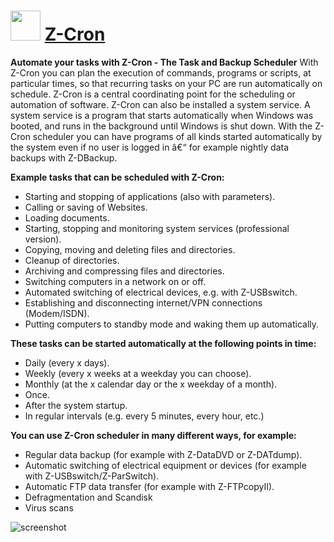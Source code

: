 ﻿# <img src="https://cdn.jsdelivr.net/gh/chtof/chocolatey-packages/automatic/z-cron/z-cron.png" width="48" height="48"/> [Z-Cron](https://chocolatey.org/packages/z-cron)

**Automate your tasks with Z-Cron - The Task and Backup Scheduler**
With Z-Cron you can plan the execution of commands, programs or scripts, at particular times, so that recurring tasks on your PC are run automatically on schedule. Z-Cron is a central coordinating point for the scheduling or automation of software. Z-Cron can also be installed a system service. A system service is a program that starts automatically when Windows was booted, and runs in the background until Windows is shut down. With the Z-Cron scheduler you can have programs of all kinds started automatically by the system even if no user is logged in â€“ for example nightly data backups with Z-DBackup.

**Example tasks that can be scheduled with Z-Cron:**
- Starting and stopping of applications (also with parameters).
- Calling or saving of Websites.
- Loading documents.
- Starting, stopping and monitoring system services (professional version).
- Copying, moving and deleting files and directories.
- Cleanup of directories.
- Archiving and compressing files and directories.
- Switching computers in a network on or off.
- Automated switching of electrical devices, e.g. with Z-USBswitch.
- Establishing and disconnecting internet/VPN connections (Modem/ISDN).
- Putting computers to standby mode and waking them up automatically.

**These tasks can be started automatically at the following points in time:**
- Daily (every x days).
- Weekly (every x weeks at a weekday you can choose).
- Monthly (at the x calendar day or the x weekday of a month).
- Once.
- After the system startup.
- In regular intervals (e.g. every 5 minutes, every hour, etc.)

**You can use Z-Cron scheduler in many different ways, for example:**
- Regular data backup (for example with Z-DataDVD or Z-DATdump).
- Automatic switching of electrical equipment or devices (for example with Z-USBswitch/Z-ParSwitch).
- Automatic FTP data transfer (for example with Z-FTPcopyII).
- Defragmentation and Scandisk
- Virus scans

![screenshot](https://cdn.jsdelivr.net/gh/chtof/chocolatey-packages/automatic/z-cron/screenshot.png)